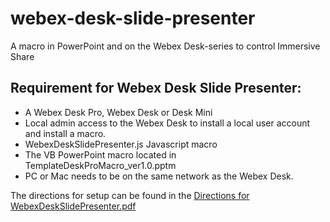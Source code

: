 # webex-desk-slide-presenter
A macro in PowerPoint and on the Webex Desk-series to control Immersive Share

## Requirement for Webex Desk Slide Presenter:

- A Webex Desk Pro, Webex Desk or Desk Mini
- Local admin access to the Webex Desk to install a local user account and install a macro. 
- WebexDeskSlidePresenter.js Javascript macro
- The VB PowerPoint macro located in TemplateDeskProMacro_ver1.0.pptm 
- PC or Mac needs to be on the same network as the Webex Desk.  

The directions for setup can be found in the [Directions for WebexDeskSlidePresenter.pdf](https://github.com/vtjoeh/webex-desk-slide-presenter/blob/main/Directions%20for%20WebexDeskSlidePresenter_ver_0.1.3.pdf)


